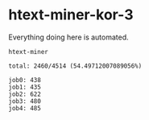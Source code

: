 # htext-miner-kor-3

Everything doing here is automated.

```
htext-miner

total: 2460/4514 (54.49712007089056%)

job0: 438
job1: 435
job2: 622
job3: 480
job4: 485
```
